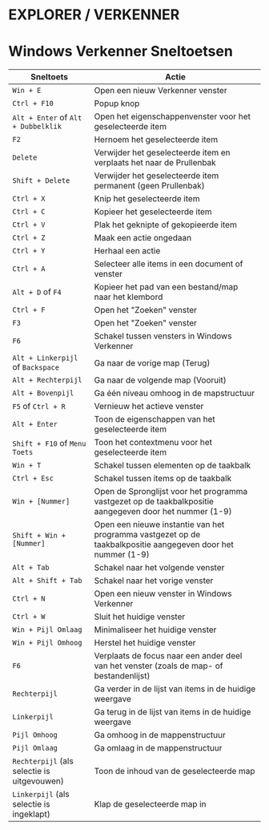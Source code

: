 
# EXPLORER / VERKENNER

# Windows Verkenner Sneltoetsen

| Sneltoets | Actie |
| --- | --- |
| `Win + E` | Open een nieuw Verkenner venster |
| `Ctrl + F10` | Popup knop |
| `Alt + Enter` of `Alt + Dubbelklik` | Open het eigenschappenvenster voor het geselecteerde item |
| `F2` | Hernoem het geselecteerde item |
| `Delete` | Verwijder het geselecteerde item en verplaats het naar de Prullenbak |
| `Shift + Delete` | Verwijder het geselecteerde item permanent (geen Prullenbak) |
| `Ctrl + X` | Knip het geselecteerde item |
| `Ctrl + C` | Kopieer het geselecteerde item |
| `Ctrl + V` | Plak het geknipte of gekopieerde item |
| `Ctrl + Z` | Maak een actie ongedaan |
| `Ctrl + Y` | Herhaal een actie |
| `Ctrl + A` | Selecteer alle items in een document of venster |
| `Alt + D` of `F4` | Kopieer het pad van een bestand/map naar het klembord |
| `Ctrl + F` | Open het "Zoeken" venster |
| `F3` | Open het "Zoeken" venster |
| `F6` | Schakel tussen vensters in Windows Verkenner |
| `Alt + Linkerpijl` of `Backspace` | Ga naar de vorige map (Terug) |
| `Alt + Rechterpijl` | Ga naar de volgende map (Vooruit) |
| `Alt + Bovenpijl` | Ga één niveau omhoog in de mapstructuur |
| `F5` of `Ctrl + R` | Vernieuw het actieve venster |
| `Alt + Enter` | Toon de eigenschappen van het geselecteerde item |
| `Shift + F10` of `Menu Toets` | Toon het contextmenu voor het geselecteerde item |
| `Win + T` | Schakel tussen elementen op de taakbalk |
| `Ctrl + Esc` | Schakel tussen items op de taakbalk |
| `Win + [Nummer]` | Open de Spronglijst voor het programma vastgezet op de taakbalkpositie aangegeven door het nummer (1-9) |
| `Shift + Win + [Nummer]` | Open een nieuwe instantie van het programma vastgezet op de taakbalkpositie aangegeven door het nummer (1-9) |
| `Alt + Tab` | Schakel naar het volgende venster |
| `Alt + Shift + Tab` | Schakel naar het vorige venster |
| `Ctrl + N` | Open een nieuw venster in Windows Verkenner |
| `Ctrl + W` | Sluit het huidige venster |
| `Win + Pijl Omlaag` | Minimaliseer het huidige venster |
| `Win + Pijl Omhoog` | Herstel het huidige venster |
| `F6` | Verplaats de focus naar een ander deel van het venster (zoals de map- of bestandenlijst) |
| `Rechterpijl` | Ga verder in de lijst van items in de huidige weergave |
| `Linkerpijl` | Ga terug in de lijst van items in de huidige weergave |
| `Pijl Omhoog` | Ga omhoog in de mappenstructuur |
| `Pijl Omlaag` | Ga omlaag in de mappenstructuur |
| `Rechterpijl` (als selectie is uitgevouwen) | Toon de inhoud van de geselecteerde map |
| `Linkerpijl` (als selectie is ingeklapt) | Klap de geselecteerde map in |



